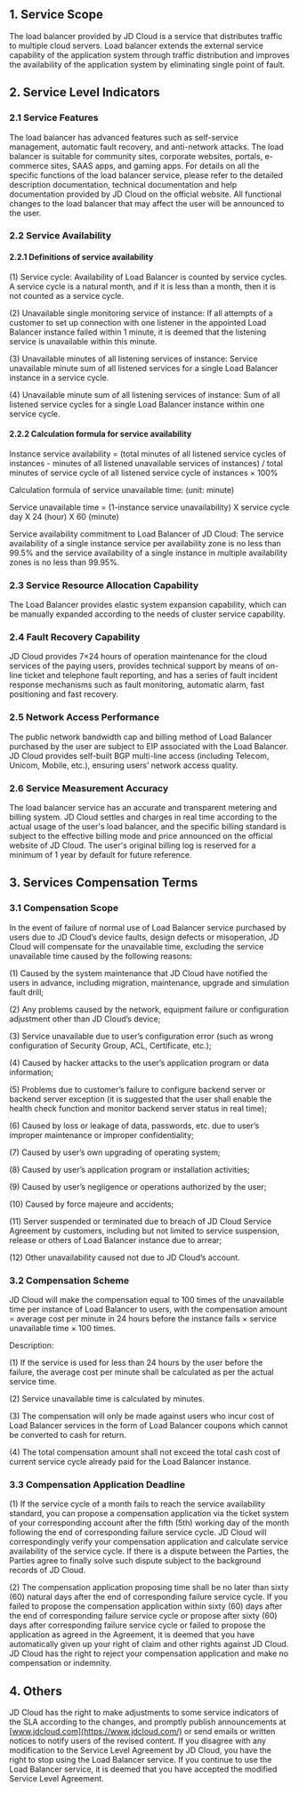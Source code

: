 ## 1. Service Scope

The load balancer provided by JD Cloud is a service that distributes traffic to multiple cloud servers. Load balancer extends the external service capability of the application system through traffic distribution and improves the availability of the application system by eliminating single point of fault.

## 2. Service Level Indicators

### 2.1 Service Features

The load balancer has advanced features such as self-service management, automatic fault recovery, and anti-network attacks. The load balancer is suitable for community sites, corporate websites, portals, e-commerce sites, SAAS apps, and gaming apps. For details on all the specific functions of the load balancer service, please refer to the detailed description documentation, technical documentation and help documentation provided by JD Cloud on the official website. All functional changes to the load balancer that may affect the user will be announced to the user.

### 2.2 Service Availability

#### 2.2.1 Definitions of service availability

(1) Service cycle: Availability of Load Balancer is counted by service cycles. A service cycle is a natural month, and if it is less than a month, then it is not counted as a service cycle.

(2) Unavailable single monitoring service of instance: If all attempts of a customer to set up connection with one listener in the appointed Load Balancer instance failed within 1 minute, it is deemed that the listening service is unavailable within this minute.

(3) Unavailable minutes of all listening services of instance: Service unavailable minute sum of all listened services for a single Load Balancer instance in a service cycle.

(4) Unavailable minute sum of all listening services of instance: Sum of all listened service cycles for a single Load Balancer instance within one service cycle.

#### 2.2.2 Calculation formula for service availability

Instance service availability = (total minutes of all listened service cycles of instances - minutes of all listened unavailable services of instances) / total minutes of service cycle of all listened service cycle of instances × 100%

Calculation formula of service unavailable time: (unit: minute)

Service unavailable time = (1-instance service unavailability) X service cycle day X 24 (hour) X 60 (minute)

Service availability commitment to Load Balancer of JD Cloud: The service availability of a single instance service per availability zone is no less than 99.5% and the service availability of a single instance in multiple availability zones is no less than 99.95%.

### 2.3 Service Resource Allocation Capability

The Load Balancer provides elastic system expansion capability, which can be manually expanded according to the needs of cluster service capability.

### 2.4 Fault Recovery Capability

JD Cloud provides 7×24 hours of operation maintenance for the cloud services of the paying users, provides technical support by means of on-line ticket and telephone fault reporting, and has a series of fault incident response mechanisms such as fault monitoring, automatic alarm, fast positioning and fast recovery.

### 2.5 Network Access Performance

The public network bandwidth cap and billing method of Load Balancer purchased by the user are subject to EIP associated with the Load Balancer. JD Cloud provides self-built BGP multi-line access (including Telecom, Unicom, Mobile, etc.), ensuring users’ network access quality.

### 2.6 Service Measurement Accuracy

The load balancer service has an accurate and transparent metering and billing system. JD Cloud settles and charges in real time according to the actual usage of the user's load balancer, and the specific billing standard is subject to the effective billing mode and price announced on the official website of JD Cloud. The user's original billing log is reserved for a minimum of 1 year by default for future reference.

## 3. Services Compensation Terms

### 3.1 Compensation Scope

In the event of failure of normal use of Load Balancer service purchased by users due to JD Cloud’s device faults, design defects or misoperation, JD Cloud will compensate for the unavailable time, excluding the service unavailable time caused by the following reasons:

(1) Caused by the system maintenance that JD Cloud have notified the users in advance, including migration, maintenance, upgrade and simulation fault drill;

(2) Any problems caused by the network, equipment failure or configuration adjustment other than JD Cloud’s device;

(3) Service unavailable due to user’s configuration error (such as wrong configuration of Security Group, ACL, Certificate, etc.);

(4) Caused by hacker attacks to the user’s application program or data information;

(5) Problems due to customer’s failure to configure backend server or backend server exception (it is suggested that the user shall enable the health check function and monitor backend server status in real time);

(6) Caused by loss or leakage of data, passwords, etc. due to user’s improper maintenance or improper confidentiality;

(7) Caused by user’s own upgrading of operating system;

(8) Caused by user’s application program or installation activities;

(9) Caused by user’s negligence or operations authorized by the user;

(10) Caused by force majeure and accidents;

(11) Server suspended or terminated due to breach of JD Cloud Service Agreement by customers, including but not limited to service suspension, release or others of Load Balancer instance due to arrear;

(12) Other unavailability caused not due to JD Cloud’s account.

### 3.2 Compensation Scheme

JD Cloud will make the compensation equal to 100 times of the unavailable time per instance of Load Balancer to users, with the compensation amount = average cost per minute in 24 hours before the instance fails × service unavailable time × 100 times.

Description:

(1) If the service is used for less than 24 hours by the user before the failure, the average cost per minute shall be calculated as per the actual service time.

(2) Service unavailable time is calculated by minutes.

(3) The compensation will only be made against users who incur cost of Load Balancer services in the form of Load Balancer coupons which cannot be converted to cash for return.

(4) The total compensation amount shall not exceed the total cash cost of current service cycle already paid for the Load Balancer instance.

### 3.3 Compensation Application Deadline

(1) If the service cycle of a month fails to reach the service availability standard, you can propose a compensation application via the ticket system of your corresponding account after the fifth (5th) working day of the month following the end of corresponding failure service cycle. JD Cloud will correspondingly verify your compensation application and calculate service availability of the service cycle. If there is a dispute between the Parties, the Parties agree to finally solve such dispute subject to the background records of JD Cloud.

(2) The compensation application proposing time shall be no later than sixty (60) natural days after the end of corresponding failure service cycle. If you failed to propose the compensation application within sixty (60) days after the end of corresponding failure service cycle or propose after sixty (60) days after corresponding failure service cycle or failed to propose the application as agreed in the Agreement, it is deemed that you have automatically given up your right of claim and other rights against JD Cloud. JD Cloud has the right to reject your compensation application and make no compensation or indemnity.

## 4. Others

JD Cloud has the right to make adjustments to some service indicators of the SLA according to the changes, and promptly publish announcements at [www.jdcloud.com](https://www.jdcloud.com/) or send emails or written notices to notify users of the revised content. If you disagree with any modification to the Service Level Agreement by JD Cloud, you have the right to stop using the Load Balancer service. If you continue to use the Load Balancer service, it is deemed that you have accepted the modified Service Level Agreement.
